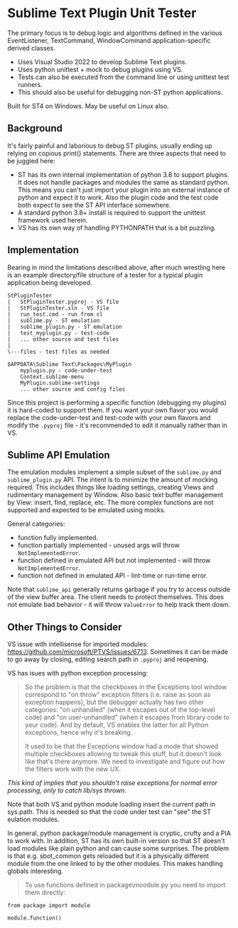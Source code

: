 # Sublime Text Plugin Unit Tester

The primary focus is to debug logic and algorithms defined in the various EventListener, TextCommand, WindowCommand
application-specific derived classes.

- Uses Visual Studio 2022 to develop Sublime Text plugins.
- Uses python unittest + mock to debug plugins using VS.
- Tests can also be executed from the command line or using unittest test runners.
- This should also be useful for debugging non-ST python applications.

Built for ST4 on Windows. May be useful on Linux also.

## Background

It's fairly painful and laborious to debug ST plugins, usually ending up relying on copious print() statements.
There are three aspects that need to be juggled here:
- ST has its own internal implementation of python 3.8 to support plugins. It does not handle packages and modules
  the same as standard python. This means you can't just import your plugin into an external instance of python
  and expect it to work. Also the plugin code and the test code both expect to see the ST API interface somewhere.
- A standard python 3.8+ install is required to support the unittest framework used herein.
- VS has its own way of handling PYTHONPATH that is a bit puzzling.  

## Implementation

Bearing in mind the limitations described above, after much wrestling here is an example directory/file structure of a
tester for a typical plugin application being developed.

```
StPluginTester
|   StPluginTester.pyproj - VS file
|   StPluginTester.sln - VS file
|   run_test.cmd - run from cl
|   sublime.py - ST emulation
|   sublime_plugin.py - ST emulation
|   test_myplugin.py - test-code
|   ... other source and test files
|
\---files - test files as needed

$APPDATA\Sublime Text\Packages\MyPlugin
    myplugin.py - code-under-test
    Context.sublime-menu
    MyPlugin.sublime-settings
    ... other source and config files
```

Since this project is performing a specific function (debugging my plugins) it is hard-coded to support them.
If you want your own flavor you would replace the code-under-test and test-code with your own flavors and
modify the `.pyproj` file - it's recommended to edit it manually rather than in VS.

## Sublime API Emulation
The emulation modules implement a simple subset of the `sublime.py` and `sublime_plugin.py` API. The intent is to minimize
the amount of mocking required. This includes things like loading settings, creating Views and rudimentary management by Window.
Also basic text buffer management by View: insert, find, replace, etc. The more complex functions are not
supported and expected to be emulated using mocks.

General categories:
- function fully implemented.
- function partially implemented - unused args will throw `NotImplementedError`.
- function defined in emulated API but not implemented - will throw `NotImplementedError`.
- function not defined in emulated API - lint-time or run-time error.

Note that `sublime_api` generally returns garbage if you try to access outside of the view buffer area.
The client needs to protect themselves. This does not emulate bad behavior - it will throw `ValueError` to help
track them down.

## Other Things to Consider

VS issue with intellisense for imported modules: https://github.com/microsoft/PTVS/issues/6713.
Sometimes it can be made to go away by closing, editing search path in `.pyproj` and reopening.

VS has isues with python exception processing:
> So the problem is that the checkboxes in the Exceptions tool window correspond to "on throw" exception filters
> (i.e. raise as soon as exception happens), but the debugger actually has two other categories: "on unhandled"
> (when it escapes out of the top-level code) and "on user-unhandled" (when it escapes from library code to your code).
> And by default, VS enables the latter for all Python exceptions, hence why it's breaking.
>
> It used to be that the Exceptions window had a mode that showed multiple checkboxes allowing to tweak this stuff,
> but it doesn't look like that's there anymore. We need to investigate and figure out how the filters work with the new UX.

_This kind of implies that you shouldn't raise exceptions for normal error processing, only to catch lib/sys thrown._

Note that both VS and python module loading insert the current path in sys.path. This is needed so that the code under test can "see"
the ST eulation modules.

In general, python package/module management is cryptic, crufty and a PIA to work with.
In addition, ST has its own built-in version so that ST doesn't load modules like plain python and can cause some surprises.
The problem is that e.g. sbot_common gets reloaded but it is a physically different module from the one linked to by the other modules.
This makes handling globals interesting.

> To use functions defined in package\moodule.py you need to import them directly:
>
```
from package import module

module.function()
```